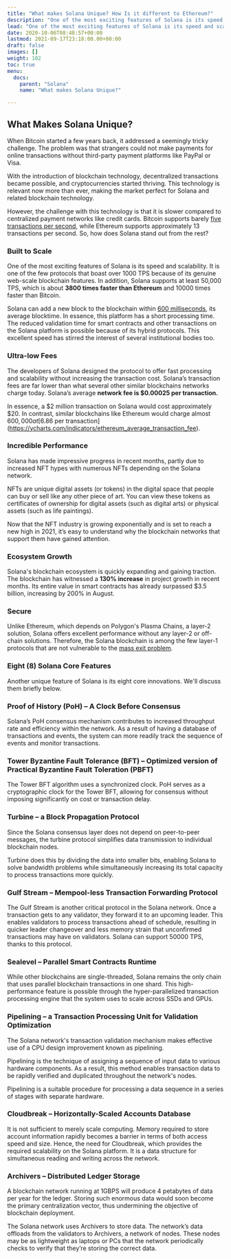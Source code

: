 ```yaml
---
title: "What makes Solana Unique? How Is it different to Ethereum?"
description: "One of the most exciting features of Solana is its speed and scalability. It is one of the few protocols that boast over 1000 TPS because of its genuine web-scale blockchain features. "
lead: "One of the most exciting features of Solana is its speed and scalability. It is one of the few protocols that boast over 1000 TPS because of its genuine web-scale blockchain features."
date: 2020-10-06T08:48:57+00:00
lastmod: 2021-09-17T23:18:00.00+00:00
draft: false
images: []
weight: 102
toc: true
menu:
  docs:
    parent: "Solana"
    name: "What makes Solana Unique?"

---
```


## What Makes Solana Unique?

When Bitcoin started a few years back, it addressed a seemingly tricky challenge. The problem was that strangers could not make payments for online transactions without third-party payment platforms like PayPal or Visa.

With the introduction of blockchain technology, decentralized transactions became possible, and cryptocurrencies started thriving. This technology is relevant now more than ever, making the market perfect for Solana and related blockchain technology.

However, the challenge with this technology is that it is slower compared to centralized payment networks like credit cards. Bitcoin supports barely [five transactions per second](https://academy.binance.com/en/glossary/transactions-per-second-tps), while Ethereum supports approximately 13 transactions per second. So, how does Solana stand out from the rest?

### Built to Scale

One of the most exciting features of Solana is its speed and scalability. It is one of the few protocols that boast over 1000 TPS because of its genuine web-scale blockchain features. In addition, Solana supports at least 50,000 TPS, which is about **3800 times faster than Ethereum** and 10000 times faster than Bitcoin.

Solana can add a new block to the blockchain within [600 milliseconds](https://explorer.solana.com/), its average blocktime. In essence, this platform has a short processing time. The reduced validation time for smart contracts and other transactions on the Solana platform is possible because of its hybrid protocols. This excellent speed has stirred the interest of several institutional bodies too.

### Ultra-low Fees

The developers of Solana designed the protocol to offer fast processing and scalability without increasing the transaction cost. Solana’s transaction fees are far lower than what several other similar blockchains networks charge today. Solana’s average **network fee is $0.00025 per transaction.**

In essence, a $2 million transaction on Solana would cost approximately $20. In contrast, similar blockchains like Ethereum would charge almost $600,000 at [$6.86 per transaction](https://ycharts.com/indicators/ethereum_average_transaction_fee).

### Incredible Performance

Solana has made impressive progress in recent months, partly due to increased NFT hypes with numerous NFTs depending on the Solana network.

NFTs are unique digital assets (or tokens) in the digital space that people can buy or sell like any other piece of art. You can view these tokens as certificates of ownership for digital assets (such as digital arts) or physical assets (such as life paintings).

Now that the NFT industry is growing exponentially and is set to reach a new high in 2021, it’s easy to understand why the blockchain networks that support them have gained attention.

### Ecosystem Growth

Solana's blockchain ecosystem is quickly expanding and gaining traction. The blockchain has witnessed a **130% increase** in project growth in recent months. Its entire value in smart contracts has already surpassed $3.5 billion, increasing by 200% in August.

### Secure

Unlike Ethereum, which depends on Polygon's Plasma Chains, a layer-2 solution, Solana offers excellent performance without any layer-2 or off-chain solutions. Therefore, the Solana blockchain is among the few layer-1 protocols that are not vulnerable to the [mass exit problem](https://medium.com/dragonfly-research/the-life-and-death-of-plasma-b72c6a59c5ad).

### Eight (8) Solana Core Features

Another unique feature of Solana is its eight core innovations. We'll discuss them briefly below.

### Proof of History (PoH) – A Clock Before Consensus

Solana’s PoH consensus mechanism contributes to increased throughput rate and efficiency within the network. As a result of having a database of transactions and events, the system can more readily track the sequence of events and monitor transactions.

### Tower Byzantine Fault Tolerance (BFT) – Optimized version of Practical Byzantine Fault Toleration (PBFT)

The Tower BFT algorithm uses a synchronized clock. PoH serves as a cryptographic clock for the Tower BFT, allowing for consensus without imposing significantly on cost or transaction delay.

### Turbine – a Block Propagation Protocol

Since the Solana consensus layer does not depend on peer-to-peer messages, the turbine protocol simplifies data transmission to individual blockchain nodes.

Turbine does this by dividing the data into smaller bits, enabling Solana to solve bandwidth problems while simultaneously increasing its total capacity to process transactions more quickly.

### Gulf Stream – Mempool-less Transaction Forwarding Protocol

The Gulf Stream is another critical protocol in the Solana network. Once a transaction gets to any validator, they forward it to an upcoming leader. This enables validators to process transactions ahead of schedule, resulting in quicker leader changeover and less memory strain that unconfirmed transactions may have on validators. Solana can support 50000 TPS, thanks to this protocol.

### Sealevel – Parallel Smart Contracts Runtime

While other blockchains are single-threaded, Solana remains the only chain that uses parallel blockchain transactions in one shard. This high-performance feature is possible through the hyper-parallelized transaction processing engine that the system uses to scale across SSDs and GPUs.

### Pipelining – a Transaction Processing Unit for Validation Optimization

The Solana network's transaction validation mechanism makes effective use of a CPU design improvement known as pipelining.

Pipelining is the technique of assigning a sequence of input data to various hardware components. As a result, this method enables transaction data to be rapidly verified and duplicated throughout the network's nodes.

Pipelining is a suitable procedure for processing a data sequence in a series of stages with separate hardware.

### Cloudbreak – Horizontally-Scaled Accounts Database

It is not sufficient to merely scale computing. Memory required to store account information rapidly becomes a barrier in terms of both access speed and size. Hence, the need for Cloudbreak, which provides the required scalability on the Solana platform. It is a data structure for simultaneous reading and writing across the network.

### Archivers – Distributed Ledger Storage

A blockchain network running at 1GBPS will produce 4 petabytes of data per year for the ledger. Storing such enormous data would soon become the primary centralization vector, thus undermining the objective of blockchain deployment.

The Solana network uses Archivers to store data. The network’s data offloads from the validators to Archivers, a network of nodes. These nodes may be as lightweight as laptops or PCs that the network periodically checks to verify that they’re storing the correct data.
